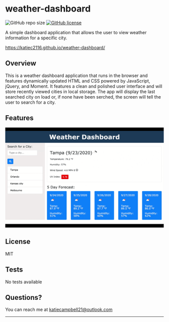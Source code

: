 # weather-dashboard
![GitHub repo size](https://img.shields.io/github/repo-size/katiec2116/weather-dashboard)   [![GitHub license](https://img.shields.io/github/license/Naereen/StrapDown.js.svg)](https://github.com/Naereen/StrapDown.js/blob/master/LICENSE)

A simple dashboard application that allows the user to view weather information for a specific city.

https://katiec2116.github.io/weather-dashboard/


## Overview

This is a weather dashboard application that runs in the browser and features dynamically updated HTML and CSS powered by JavaScript, jQuery, and Moment. It features a clean and polished user interface and will store recently viewed cities in local storage. The app will display the last searched city on load or, if none have been serched, the screen will tell the user to search for a city. 


## Features


![](recording.gif)




## License

MIT


## Tests

No tests available


## Questions?

You can reach me at katiecampbell21@outlook.com

---

